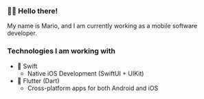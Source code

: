 ### 👨‍💻 Hello there!

My name is Mario,
and I am currently working as a mobile software developer.

### Technologies I am working with

- 🍎 Swift
  + Native iOS Development (SwiftUI + UIKit)
- 🐥 Flutter (Dart)
  + Cross-platform apps for both Android and iOS
